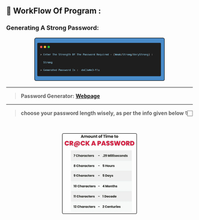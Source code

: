 ## 🔄 WorkFlow Of Program :

<h3>Generating A Strong Password:</h3>
<p align="center"> 
<img src="image/output-1.png" width="70%" height="70%" alt="Sample Output">
</p>

---
> **Password Generator:**  [**Webpage**](https://gkrockz.github.io/Python-Scripts/Password-Generator/webpage/)
---

> **choose your password length wisely, as per the info given below 👇🏻**
<br>
<p align="center"> 
  <img src="image/info.png" height="30%" width="40%" alt="Info about password Length">
</p>                                                                                   
                                                                                   
